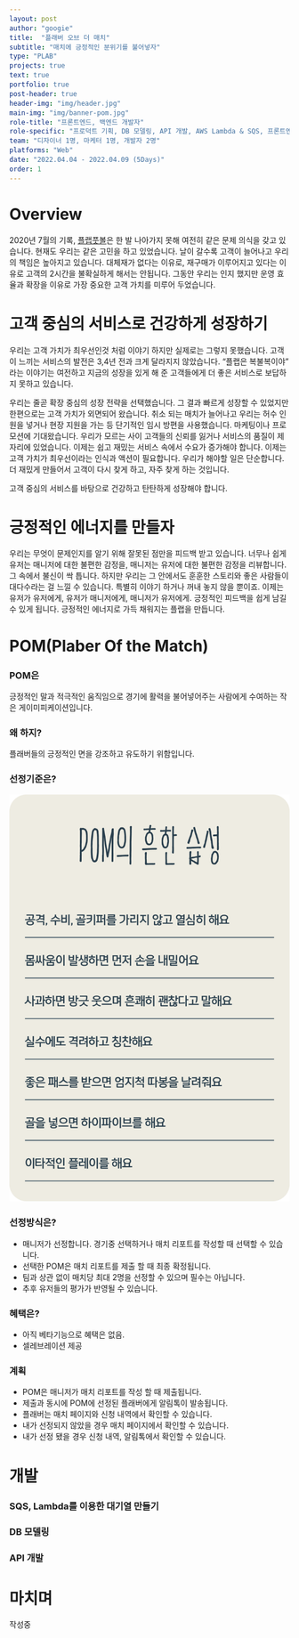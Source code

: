 ```yaml
---
layout: post
author: "googie"
title:  "플래버 오브 더 매치"
subtitle: "매치에 긍정적인 분위기를 불어넣자"
type: "PLAB"
projects: true
text: true
portfolio: true
post-header: true
header-img: "img/header.jpg"
main-img: "img/banner-pom.jpg"
role-title: "프론트엔드, 백엔드 개발자"
role-specific: "프로덕트 기획, DB 모델링, API 개발, AWS Lambda & SQS, 프론트엔드 개발"
team: "디자이너 1명, 마케터 1명, 개발자 2명"
platforms: "Web"
date: "2022.04.04 - 2022.04.09 (5Days)"
order: 1
---
```

# Overview

2020년 7월의 기록, [플랩풋볼](https://www.plabfootball.com)은 한 발 나아가지 못해 여전히 같은 문제 의식을 갖고 있습니다. 현재도 우리는 같은 고민을 하고 있었습니다. 날이 갈수록 고객이 늘어나고 우리의 책임은 높아지고 있습니다. 대체재가 없다는 이유로, 재구매가 이루어지고 있다는 이유로 고객의 2시간을 불확실하게 해서는 안됩니다. 그동안 우리는 인지 했지만 운영 효율과 확장을 이유로 가장 중요한 고객 가치를 미루어 두었습니다.

# 고객 중심의 서비스로 건강하게 성장하기

우리는 고객 가치가 최우선인것 처럼 이야기 하지만 실제로는 그렇지 못했습니다. 고객이 느끼는 서비스의 발전은 3,4년 전과 크게 달라지지 않았습니다. “플랩은 복불복이야” 라는 이야기는 여전하고 지금의 성장을 있게 해 준 고객들에게 더 좋은 서비스로 보답하지 못하고 있습니다.

우리는 줄곧 확장 중심의 성장 전략을 선택했습니다. 그 결과 빠르게 성장할 수 있었지만 한편으로는 고객 가치가 외면되어 왔습니다. 취소 되는 매치가 늘어나고 우리는 허수 인원을 넣거나 현장 지원을 가는 등 단기적인 임시 방편을 사용했습니다. 마케팅이나 프로모션에 기대왔습니다. 우리가 모르는 사이 고객들의 신뢰를 잃거나 서비스의 품질이 제자리에 있었습니다. 이제는 쉽고 재밌는 서비스 속에서 수요가 증가해야 합니다. 이제는 고객 가치가 최우선이라는 인식과 액션이 필요합니다. 우리가 해야할 일은 단순합니다. 더 재밌게 만들어서 고객이 다시 찾게 하고, 자주 찾게 하는 것입니다.

고객 중심의 서비스를 바탕으로 건강하고 탄탄하게 성장해야 합니다.


# 긍정적인 에너지를 만들자

우리는 무엇이 문제인지를 알기 위해 잘못된 점만을 피드백 받고 있습니다. 너무나 쉽게 유저는 매니저에 대한 불편한 감정을, 매니저는 유저에 대한 불편한 감정을 리뷰합니다. 그 속에서 불신이 싹 틉니다. 하지만 우리는 그 안에서도 훈훈한 스토리와 좋은 사람들이 대다수라는 걸 느낄 수 있습니다. 특별히 이야기 하거나 꺼내 놓지 않을 뿐이죠. 이제는 유저가 유저에게, 유저가 매니저에게, 매니저가 유저에게. 긍정적인 피드백을 쉽게 남길 수 있게 됩니다. 긍정적인 에너지로 가득 채워지는 플랩을 만듭니다.


# POM(Plaber Of the Match)

### POM은

긍정적인 말과 적극적인 움직임으로 경기에 활력을 불어넣어주는 사람에게 수여하는 작은 게이미피케이션입니다.

### 왜 하지?

플래버들의 긍정적인 면을 강조하고 유도하기 위함입니다.

### 선정기준은?

![POM의 흔한 습성](img/pom_guide.png)

### 선정방식은?

- 매니저가 선정합니다. 경기중 선택하거나 매치 리포트를 작성할 때 선택할 수 있습니다.
- 선택한 POM은 매치 리포트를 제출 할 때 최종 확정됩니다.
- 팀과 상관 없이 매치당 최대 2명을 선정할 수 있으며 필수는 아닙니다.
- 추후 유저들의 평가가 반영될 수 있습니다.

### 혜택은?

- 아직 베타기능으로 혜택은 없음.
- 셀레브레이션 제공

### 계획

- POM은 매니저가 매치 리포트를 작성 할 때 제출됩니다.
- 제출과 동시에 POM에 선정된 플래버에게 알림톡이 발송됩니다.
- 플래버는 매치 페이지와 신청 내역에서 확인할 수 있습니다.
- 내가 선정되지 않았을 경우 매치 페이지에서 확인할 수 있습니다.
- 내가 선정 됐을 경우 신청 내역, 알림톡에서 확인할 수 있습니다.


# 개발

### SQS, Lambda를 이용한 대기열 만들기


### DB 모델링


### API 개발


# 마치며

작성중